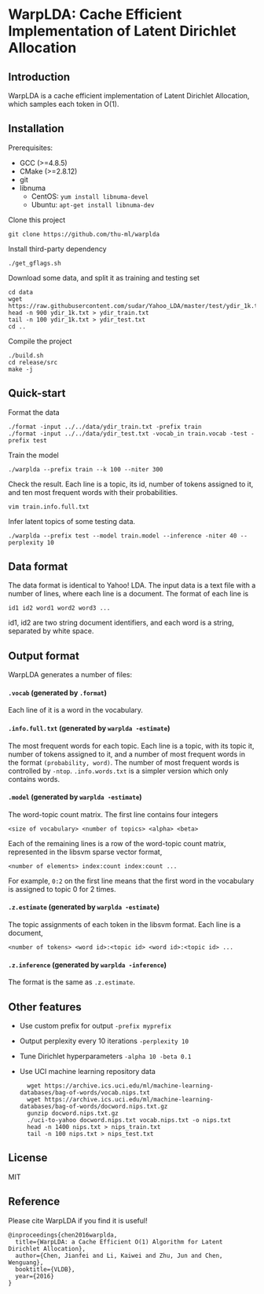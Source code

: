 # WarpLDA: Cache Efficient Implementation of Latent Dirichlet Allocation

## Introduction

WarpLDA is a cache efficient implementation of Latent Dirichlet Allocation, which samples each token in O(1).

## Installation

Prerequisites:

* GCC (>=4.8.5)
* CMake (>=2.8.12)
* git
* libnuma 
  - CentOS: `yum install libnuma-devel`
  - Ubuntu: `apt-get install libnuma-dev`

Clone this project

	git clone https://github.com/thu-ml/warplda

Install third-party dependency

	./get_gflags.sh

Download some data, and split it as training and testing set

	cd data
	wget https://raw.githubusercontent.com/sudar/Yahoo_LDA/master/test/ydir_1k.txt
    head -n 900 ydir_1k.txt > ydir_train.txt
    tail -n 100 ydir_1k.txt > ydir_test.txt
    cd ..

Compile the project

	./build.sh
	cd release/src
	make -j

## Quick-start

Format the data

	./format -input ../../data/ydir_train.txt -prefix train
    ./format -input ../../data/ydir_test.txt -vocab_in train.vocab -test -prefix test

Train the model

	./warplda --prefix train --k 100 --niter 300

Check the result. Each line is a topic, its id, number of tokens assigned to it, and ten most frequent words with their probabilities.

	vim train.info.full.txt

Infer latent topics of some testing data.

	./warplda --prefix test --model train.model --inference -niter 40 --perplexity 10

## Data format

The data format is identical to Yahoo! LDA. The input data is a text file with a number of lines, where each line is a document. The format of each line is

    id1 id2 word1 word2 word3 ...

id1, id2 are two string document identifiers, and each word is a string, separated by white space.

## Output format

WarpLDA generates a number of files:

#### `.vocab` (generated by `.format`)

Each line of it is a word in the vocabulary.

#### `.info.full.txt` (generated by `warplda -estimate`)

The most frequent words for each topic. Each line is a topic, with its topic it, number of tokens assigned to it, and a number of most frequent words in the format `(probability, word)`. The number of most frequent words is controlled by `-ntop`. `.info.words.txt` is a simpler version which only contains words.

#### `.model` (generated by `warplda -estimate`)

The word-topic count matrix. The first line contains four integers

	<size of vocabulary> <number of topics> <alpha> <beta>

Each of the remaining lines is a row of the word-topic count matrix, represented in the libsvm sparse vector format,
	
	<number of elements> index:count index:count ...

For example, `0:2` on the first line means that the first word in the vocabulary is assigned to topic 0 for 2 times.

#### `.z.estimate` (generated by `warplda -estimate`)

The topic assignments of each token in the libsvm format. Each line is a document,
		
	<number of tokens> <word id>:<topic id> <word id>:<topic id> ...

#### `.z.inference` (generated by `warplda -inference`)

The format is the same as `.z.estimate`.

## Other features

* Use custom prefix for output `-prefix myprefix`
* Output perplexity every 10 iterations `-perplexity 10`
* Tune Dirichlet hyperparameters `-alpha 10 -beta 0.1`
* Use UCI machine learning repository data

		wget https://archive.ics.uci.edu/ml/machine-learning-databases/bag-of-words/vocab.nips.txt
		wget https://archive.ics.uci.edu/ml/machine-learning-databases/bag-of-words/docword.nips.txt.gz
		gunzip docword.nips.txt.gz
		./uci-to-yahoo docword.nips.txt vocab.nips.txt -o nips.txt
		head -n 1400 nips.txt > nips_train.txt
		tail -n 100 nips.txt > nips_test.txt

## License

MIT

## Reference

Please cite WarpLDA if you find it is useful!

	@inproceedings{chen2016warplda,
	  title={WarpLDA: a Cache Efficient O(1) Algorithm for Latent Dirichlet Allocation},
	  author={Chen, Jianfei and Li, Kaiwei and Zhu, Jun and Chen, Wenguang},
	  booktitle={VLDB},
	  year={2016}
	}
